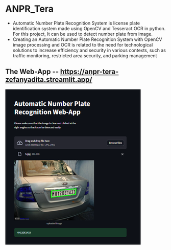 # ANPR_Tera

- Automatic Number Plate Recognition System is license plate identification system made using OpenCV and Tesseract OCR in python. For this project, It can be used to detect number plate from image.
- Creating an Automatic Number Plate Recognition System with OpenCV image processing and OCR is related to the need for technological solutions to increase efficiency and security in
various contexts, such as traffic monitoring, restricted area security, and parking management


## The Web-App -- https://anpr-tera-zefanyadita.streamlit.app/
![My Image](webapp.png)
